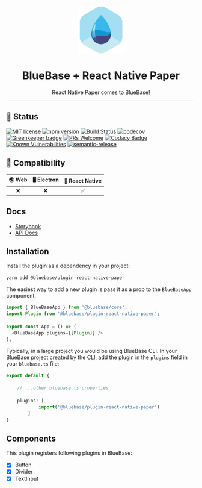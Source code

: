 <div align="center">
	<img width=125 height=125 src="assets/common/logo.png">
  <h1>
		BlueBase + React Native Paper
	</h1>
  <p>React Native Paper comes to BlueBase!</p>
</div>

<hr />

## 🎊 Status

[![MIT license](https://img.shields.io/badge/license-MIT-brightgreen.svg)](http://opensource.org/licenses/MIT)
[![npm version](https://img.shields.io/npm/v/@bluebase/plugin-react-native-paper.svg?style=flat)](https://npmjs.org/package/@bluebase/plugin-react-native-paper "View this project on npm")
[![Build Status](https://travis-ci.com/BlueBaseJS/plugin-react-native-paper.svg?branch=master)](https://travis-ci.com/BlueBaseJS/plugin-react-native-paper)
[![codecov](https://codecov.io/gh/BlueBaseJS/plugin-react-native-paper/branch/master/graph/badge.svg)](https://codecov.io/gh/BlueBaseJS/plugin-react-native-paper)
[![Greenkeeper badge](https://badges.greenkeeper.io/BlueBaseJS/plugin-react-native-paper.svg)](https://greenkeeper.io/) [![PRs Welcome](https://img.shields.io/badge/PRs-welcome-brightgreen.svg)](https://github.com/BlueBaseJS/plugin-react-native-paper/blob/master/CONTRIBUTING.md)
[![Codacy Badge](https://api.codacy.com/project/badge/Grade/3c79162871414b6aa7c15d1a423adeca)](https://www.codacy.com/app/BlueBaseJS/plugin-react-native-paper?utm_source=github.com&amp;utm_medium=referral&amp;utm_content=BlueBaseJS/plugin-react-native-paper&amp;utm_campaign=Badge_Grade)
[![Known Vulnerabilities](https://snyk.io/test/github/BlueBaseJS/plugin-react-native-paper/badge.svg)](https://snyk.io/test/github/BlueBaseJS/plugin-react-native-paper)
[![semantic-release](https://img.shields.io/badge/%20%20%F0%9F%93%A6%F0%9F%9A%80-semantic--release-e10079.svg)](https://github.com/semantic-release/semantic-release)

## 🤝 Compatibility

| 🌏 Web | 🖥 Electron | 📱 React Native |
| :---: | :--------: | :------------: |
|❌|❌|✅|

## Docs

- [Storybook](https://BlueBaseJS.github.io/plugin-react-native-paper/storybook/)
- [API Docs](https://BlueBaseJS.github.io/plugin-react-native-paper/)

## Installation

Install the plugin as a dependency in your project:

```bash
yarn add @bluebase/plugin-react-native-paper
```

The easiest way to add a new plugin is pass it as a prop to the `BlueBaseApp` component.

```ts
import { BlueBaseApp } from '@bluebase/core';
import Plugin from '@bluebase/plugin-react-native-paper';

export const App = () => (
  <BlueBaseApp plugins={[Plugin]} />
);
```

Typically, in a large project you would be using BlueBase CLI. In your BlueBase project created by the CLI, add the plugin in the `plugins` field in your `bluebase.ts` file:

```ts
export default {

    // ...other bluebase.ts properties

    plugins: [
			import('@bluebase/plugin-react-native-paper')
		]
}
```

## Components

This plugin registers following plugins in BlueBase:

- [x] Button
- [x] Divider
- [x] TextInput
